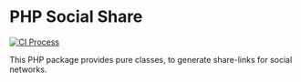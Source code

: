 # PHP Social Share
[![CI Process](https://github.com/AMartinNo1/php-social-share/actions/workflows/default.yml/badge.svg)](https://github.com/AMartinNo1/php-social-share/actions/workflows/default.yml)


This PHP package provides pure classes, to generate share-links for social networks.
